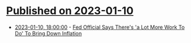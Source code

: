 # [Published on 2023-01-10](index.md)

* [2023-01-10, 18:00:00](https://news.slashdot.org/story/23/01/10/1739242/fed-official-says-theres-a-lot-more-work-to-do-to-bring-down-inflation?utm_source=rss1.0mainlinkanon&utm_medium=feed) - [Fed Official Says There's 'a Lot More Work To Do' To Bring Down Inflation](https://news.slashdot.org/story/23/01/10/1739242/fed-official-says-theres-a-lot-more-work-to-do-to-bring-down-inflation?utm_source=rss1.0mainlinkanon&utm_medium=feed)
